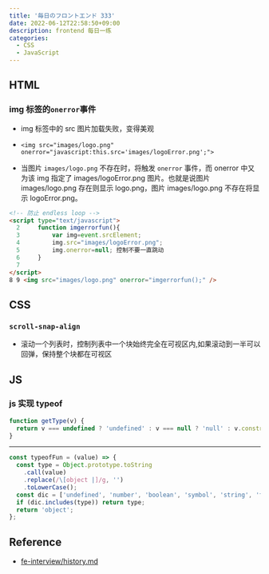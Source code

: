 ```yaml
---
title: '毎日のフロントエンド 333'
date: 2022-06-12T22:58:50+09:00
description: frontend 每日一练
categories:
  - CSS
  - JavaScript
---
```


## HTML

### img 标签的`onerror`事件

- img 标签中的 src 图片加载失败，变得美观

- `<img src="images/logo.png" onerror="javascript:this.src='images/logoError.png';">`

- 当图片 `images/logo.png` 不存在时，将触发 `onerror` 事件，而 onerror 中又为该 img 指定了 images/logoError.png 图片。也就是说图片 images/logo.png 存在则显示 logo.png，图片 images/logo.png 不存在将显示 logoError.png。

```html
<!-- 防止 endless loop -->
<script type="text/javascript">
  2     function imgerrorfun(){
  3         var img=event.srcElement;
  4         img.src="images/logoError.png";
  5         img.onerror=null; 控制不要一直跳动
  6     }
  7
</script>
8 9 <img src="images/logo.png" onerror="imgerrorfun();" />
```

## CSS

### `scroll-snap-align`

- 滚动一个列表时，控制列表中一个块始终完全在可视区内,如果滚动到一半可以回弹，保持整个块都在可视区

## JS

### js 实现 typeof

```js
function getType(v) {
  return v === undefined ? 'undefined' : v === null ? 'null' : v.constructor.name;
}
```

---

```js
const typeofFun = (value) => {
  const type = Object.prototype.toString
    .call(value)
    .replace(/\[object |]/g, '')
    .toLowerCase();
  const dic = ['undefined', 'number', 'boolean', 'symbol', 'string', 'function', 'bigint'];
  if (dic.includes(type)) return type;
  return 'object';
};
```

## Reference

- [fe-interview/history.md](https://github.com/haizlin/fe-interview/blob/master/category/history.md)
